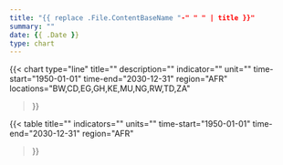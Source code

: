 ```yaml
---
title: "{{ replace .File.ContentBaseName "-" " " | title }}"
summary: ""
date: {{ .Date }}
type: chart
---
```


{{< chart
    type="line"
    title=""
    description=""
    indicator=""
    unit=""
    time-start="1950-01-01"
    time-end="2030-12-31"
    region="AFR"
    locations="BW,CD,EG,GH,KE,MU,NG,RW,TD,ZA"
>}}

{{< table
    title=""
    indicators=""
    units=""
    time-start="1950-01-01"
    time-end="2030-12-31"
    region="AFR"
>}}
